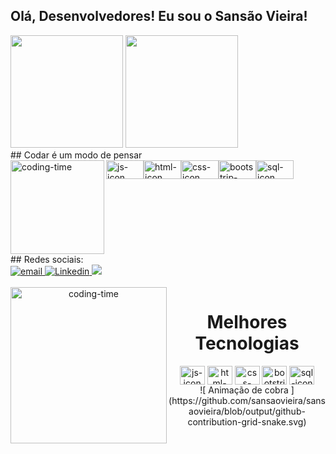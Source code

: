 ## Olá, Desenvolvedores! Eu sou o Sansão Vieira!

<div>
  <img height="180em" src="https://github-readme-stats.vercel.app/api?username=sansaovieira&show_icons=true&theme=great-gatsby&include_all_commits=true&count_private=true"/>
  <img height="180em" src="https://github-readme-stats.vercel.app/api/top-langs/?username=sansaovieira&layout=compact&langs_count=16&theme=great-gatsby"/>
</div>
##  Codar é um modo de pensar
<div style="display: flex; justificar-conteúdo: espaço entre;"> <br>
  <img align="left"height="150" alt="coding-time" src="code.gif">
    <img align="center" height="30" width="60" alt="js-icon" src="https://img.shields.io/badge/JavaScript-F7DF1E?style=for-the-badge&logo=javascript&logoColor=black">
  <img align="center" height="30" width="60" alt="html-icon" src="https://img.shields.io/badge/HTML-239120?style=for-the-badge&logo=html5&logoColor=white">
  <img align="center" height="30" width="60" alt="css-icon" src="https://img.shields.io/badge/CSS-239120?&style=for-the-badge&logo=css3&logoColor=white">
  <img align="center" height="30" width="60" alt="bootstrip-icon" src="https://img.shields.io/badge/Bootstrap-563D7C?style=for-the-badge&logo=bootstrap&logoColor=white">
  <img align="center" height="30" width="60" alt="sql-icon" src="https://img.shields.io/badge/Microsoft_SQL_Server-CC2927?style=for-the-badge&logo=microsoft-sql-server&logoColor=white">
</div>
##  Redes sociais:
<div>
  <a href = "Sansão Vieira: vieirasansao42@gmail.com">
    <img src="https://img.shields.io/badge/Gmail-D14836?style=for-the-badge&logo=gmail&logoColor=white" alt="email">
  </a>
  <a href = "	https://img.shields.io/badge/LinkedIn-0077B5?style=for-the-badge&logo=linkedin&logoColor=white">
    <img src="https://img.shields.io/badge/LinkedIn-0077B5?style=for-the-badge&logo=linkedin&logoColor=white" alt="Linkedin">
  </a>
  <a href = "Sansão Slow: +55(11)93905-1373">
    <img src="https://img.shields.io/badge/WhatsApp-25D366?style=for-the-badge&logo=whatsapp&logoColor=white">
  </a>
</div>
<div align="center">
  <div style="display: inline_block"><br>
    <img align="left" height="250" alt="coding-time" src=https://media.giphy.com/media/PI3QGKFN6XZUCMMqJm/giphy.gif>
    <h1 align="center">Melhores Tecnologias </h1>
      <img align="center" height="30" width="40" alt="js-icon" src="https://img.shields.io/badge/JavaScript-F7DF1E?style=for-the-badge&logo=javascript&logoColor=black">
  <img align="center" height="30" width="40" alt="html-icon" src="https://img.shields.io/badge/HTML-239120?style=for-the-badge&logo=html5&logoColor=white">
  <img align="center" height="30" width="40" alt="css-icon" src="https://img.shields.io/badge/CSS-239120?&style=for-the-badge&logo=css3&logoColor=white">
  <img align="center" height="30" width="40" alt="bootstrip-icon" src="https://img.shields.io/badge/Bootstrap-563D7C?style=for-the-badge&logo=bootstrap&logoColor=white">
  <img align="center" height="30" width="40" alt="sql-icon" src="https://img.shields.io/badge/Microsoft_SQL_Server-CC2927?style=for-the-badge&logo=microsoft-sql-server&logoColor=white">
   </div>
![ Animação de cobra ](https://github.com/sansaovieira/sansaovieira/blob/output/github-contribution-grid-snake.svg)
